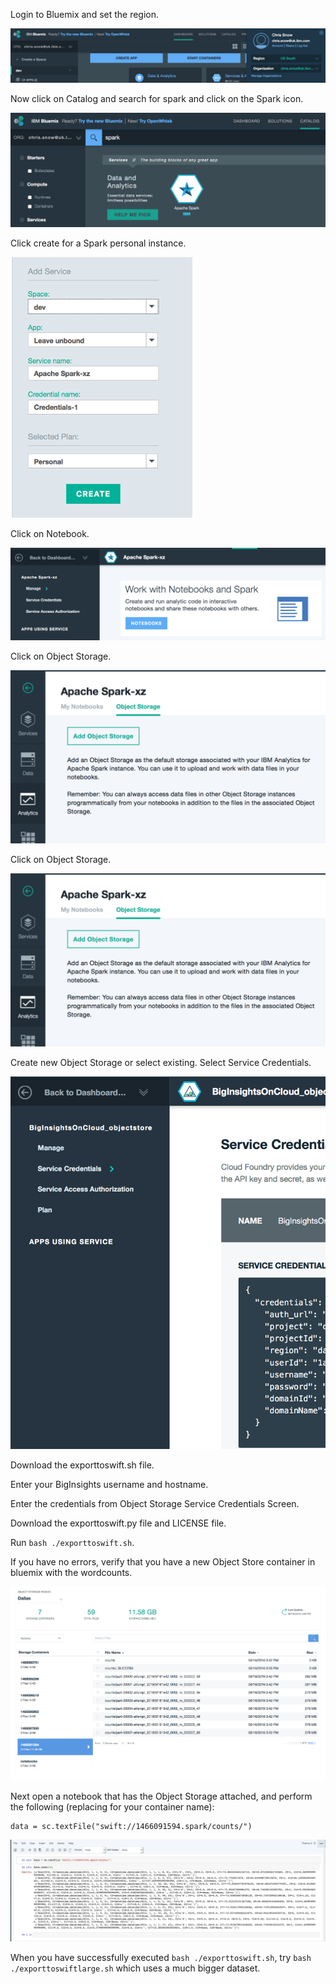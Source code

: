 Login to Bluemix and set the region.

![Bluemix Region](./docs/bluemix_region.png)

Now click on Catalog and search for spark and click on the Spark icon.

![Catalog Spark](./docs/catalog_spark.png)

Click create for a Spark personal instance.

![Spark Personal](./docs/spark_personal.png)

Click on Notebook.

![Spark Notebook](./docs/spark_notebook.png)

Click on Object Storage.

![Object Storage](./docs/spark_add_objectstorage.png)

Click on Object Storage.

![Object Storage](./docs/spark_add_objectstorage.png)
 
Create new Object Storage or select existing.  Select Service Credentials.

![Object Storage Credentials](./docs/spark_objectstore_creds.png)

Download the exporttoswift.sh file.  

Enter your BigInsights username and hostname.

Enter the credentials from Object Storage Service Credentials Screen.

Download the exporttoswift.py file and LICENSE file.

Run `bash ./exporttoswift.sh`.

If you have no errors, verify that you have a new Object Store container in bluemix with the wordcounts.

![Data in Swift](./docs/spark_data_in_swift.png)

Next open a notebook that has the Object Storage attached, and perform the following (replacing for your container name):

```
data = sc.textFile("swift://1466091594.spark/counts/")
```

![Read Data](./docs/spark_swift_output.png)

When you have successfully executed `bash ./exporttoswift.sh`, try `bash ./exporttoswiftlarge.sh` which uses a much bigger dataset.
